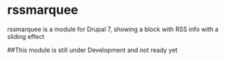 #  rssmarquee
 rssmarquee is a module for Drupal 7, showing a block with RSS info with a sliding effect

##This module is still under Development and not ready yet
